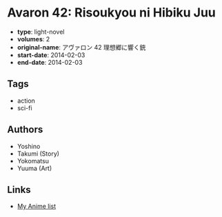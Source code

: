 # Avaron 42: Risoukyou ni Hibiku Juu

-   **type**: light-novel
-   **volumes**: 2
-   **original-name**: アヴァロン 42 理想郷に響く銃
-   **start-date**: 2014-02-03
-   **end-date**: 2014-02-03

## Tags

-   action
-   sci-fi

## Authors

-   Yoshino
-   Takumi (Story)
-   Yokomatsu
-   Yuuma (Art)

## Links

-   [My Anime list](https://myanimelist.net/manga/73675/Avaron_42__Risoukyou_ni_Hibiku_Juu)
